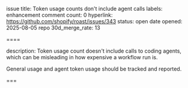 issue title: Token usage counts don't include agent calls
labels: enhancement
comment count: 0
hyperlink: https://github.com/shopify/roast/issues/343
status: open
date opened: 2025-08-05
repo 30d_merge_rate: 13

====

description:
Token usage count doesn't include calls to coding agents, which can be misleading in how expensive a workflow run is.

General usage and agent token usage should be tracked and reported.

===
